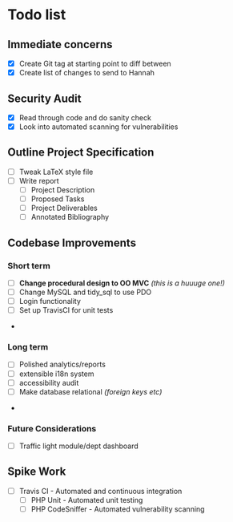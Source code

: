 # Todo list

## Immediate concerns
- [x] Create Git tag at starting point to diff between
- [x] Create list of changes to send to Hannah

## Security Audit
- [x] Read through code and do sanity check
- [x] Look into automated scanning for vulnerabilities

## Outline Project Specification
- [ ] Tweak LaTeX style file
- [ ] Write report
  - [ ] Project Description
  - [ ] Proposed Tasks
  - [ ] Project Deliverables
  - [ ] Annotated Bibliography

## Codebase Improvements

### Short term
- [ ] **Change procedural design to OO MVC** *(this is a huuuge one!)*
- [ ] Change MySQL and tidy_sql to use PDO
- [ ] Login functionality
- [ ] Set up TravisCI for unit tests
- 
### Long term
- [ ] Polished analytics/reports
- [ ] extensible i18n system
- [ ] accessibility audit
- [ ] Make database relational *(foreign keys etc)*
- 
### Future Considerations
- [ ] Traffic light module/dept dashboard

## Spike Work
- [ ] Travis CI - Automated and continuous integration
  - [ ] PHP Unit - Automated unit testing
  - [ ] PHP CodeSniffer - Automated vulnerability scanning
